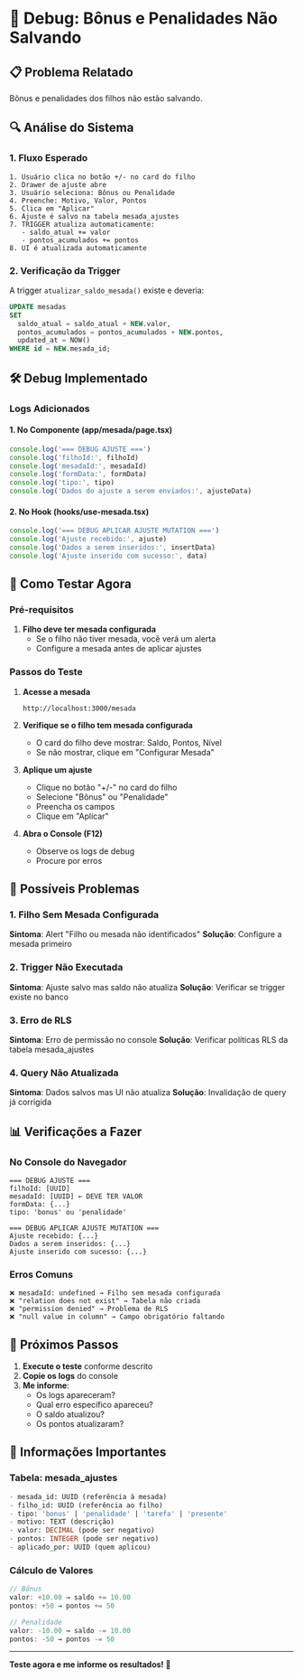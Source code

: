 # 🐛 Debug: Bônus e Penalidades Não Salvando

## 📋 Problema Relatado
Bônus e penalidades dos filhos não estão salvando.

## 🔍 Análise do Sistema

### 1. Fluxo Esperado
```
1. Usuário clica no botão +/- no card do filho
2. Drawer de ajuste abre
3. Usuário seleciona: Bônus ou Penalidade
4. Preenche: Motivo, Valor, Pontos
5. Clica em "Aplicar"
6. Ajuste é salvo na tabela mesada_ajustes
7. TRIGGER atualiza automaticamente:
   - saldo_atual += valor
   - pontos_acumulados += pontos
8. UI é atualizada automaticamente
```

### 2. Verificação da Trigger
A trigger `atualizar_saldo_mesada()` existe e deveria:
```sql
UPDATE mesadas
SET 
  saldo_atual = saldo_atual + NEW.valor,
  pontos_acumulados = pontos_acumulados + NEW.pontos,
  updated_at = NOW()
WHERE id = NEW.mesada_id;
```

## 🛠️ Debug Implementado

### Logs Adicionados

#### 1. No Componente (app/mesada/page.tsx)
```typescript
console.log('=== DEBUG AJUSTE ===')
console.log('filhoId:', filhoId)
console.log('mesadaId:', mesadaId)
console.log('formData:', formData)
console.log('tipo:', tipo)
console.log('Dados do ajuste a serem enviados:', ajusteData)
```

#### 2. No Hook (hooks/use-mesada.tsx)
```typescript
console.log('=== DEBUG APLICAR AJUSTE MUTATION ===')
console.log('Ajuste recebido:', ajuste)
console.log('Dados a serem inseridos:', insertData)
console.log('Ajuste inserido com sucesso:', data)
```

## 🧪 Como Testar Agora

### Pré-requisitos
1. **Filho deve ter mesada configurada**
   - Se o filho não tiver mesada, você verá um alerta
   - Configure a mesada antes de aplicar ajustes

### Passos do Teste

1. **Acesse a mesada**
   ```
   http://localhost:3000/mesada
   ```

2. **Verifique se o filho tem mesada configurada**
   - O card do filho deve mostrar: Saldo, Pontos, Nível
   - Se não mostrar, clique em "Configurar Mesada"

3. **Aplique um ajuste**
   - Clique no botão "+/-" no card do filho
   - Selecione "Bônus" ou "Penalidade"
   - Preencha os campos
   - Clique em "Aplicar"

4. **Abra o Console (F12)**
   - Observe os logs de debug
   - Procure por erros

## 🔴 Possíveis Problemas

### 1. Filho Sem Mesada Configurada
**Sintoma**: Alert "Filho ou mesada não identificados"
**Solução**: Configure a mesada primeiro

### 2. Trigger Não Executada
**Sintoma**: Ajuste salvo mas saldo não atualiza
**Solução**: Verificar se trigger existe no banco

### 3. Erro de RLS
**Sintoma**: Erro de permissão no console
**Solução**: Verificar políticas RLS da tabela mesada_ajustes

### 4. Query Não Atualizada
**Sintoma**: Dados salvos mas UI não atualiza
**Solução**: Invalidação de query já corrigida

## 📊 Verificações a Fazer

### No Console do Navegador
```
=== DEBUG AJUSTE ===
filhoId: [UUID]
mesadaId: [UUID] ← DEVE TER VALOR
formData: {...}
tipo: 'bonus' ou 'penalidade'

=== DEBUG APLICAR AJUSTE MUTATION ===
Ajuste recebido: {...}
Dados a serem inseridos: {...}
Ajuste inserido com sucesso: {...}
```

### Erros Comuns
```
❌ mesadaId: undefined → Filho sem mesada configurada
❌ "relation does not exist" → Tabela não criada
❌ "permission denied" → Problema de RLS
❌ "null value in column" → Campo obrigatório faltando
```

## 🔧 Próximos Passos

1. **Execute o teste** conforme descrito
2. **Copie os logs** do console
3. **Me informe**:
   - Os logs apareceram?
   - Qual erro específico apareceu?
   - O saldo atualizou?
   - Os pontos atualizaram?

## 📝 Informações Importantes

### Tabela: mesada_ajustes
```sql
- mesada_id: UUID (referência à mesada)
- filho_id: UUID (referência ao filho)
- tipo: 'bonus' | 'penalidade' | 'tarefa' | 'presente'
- motivo: TEXT (descrição)
- valor: DECIMAL (pode ser negativo)
- pontos: INTEGER (pode ser negativo)
- aplicado_por: UUID (quem aplicou)
```

### Cálculo de Valores
```typescript
// Bônus
valor: +10.00 → saldo += 10.00
pontos: +50 → pontos += 50

// Penalidade
valor: -10.00 → saldo -= 10.00
pontos: -50 → pontos -= 50
```

---

**Teste agora e me informe os resultados! 🎯**
